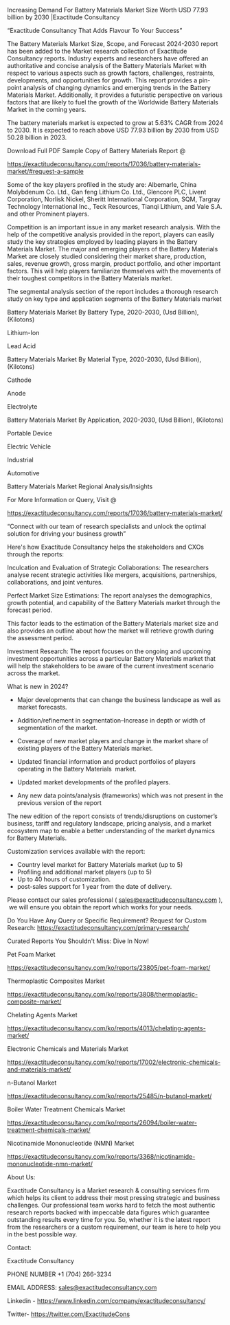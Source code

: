 Increasing Demand For Battery Materials Market Size Worth USD 77.93 billion by 2030 |Exactitude Consultancy

“Exactitude Consultancy That Adds Flavour To Your Success”

The Battery Materials Market Size, Scope, and Forecast 2024-2030 report has been added to the Market research collection of Exactitude Consultancy reports. Industry experts and researchers have offered an authoritative and concise analysis of the Battery Materials Market with respect to various aspects such as growth factors, challenges, restraints, developments, and opportunities for growth. This report provides a pin-point analysis of changing dynamics and emerging trends in the Battery Materials Market. Additionally, it provides a futuristic perspective on various factors that are likely to fuel the growth of the Worldwide Battery Materials Market in the coming years.

The battery materials market is expected to grow at 5.63% CAGR from 2024 to 2030. It is expected to reach above USD 77.93 billion by 2030 from USD 50.28 billion in 2023.

Download Full PDF Sample Copy of Battery Materials Report @

https://exactitudeconsultancy.com/reports/17036/battery-materials-market/#request-a-sample

Some of the key players profiled in the study are: Albemarle, China Molybdenum Co. Ltd., Gan feng Lithium Co. Ltd., Glencore PLC, Livent Corporation, Norlisk Nickel, Sheritt International Corporation, SQM, Targray Technology International Inc., Teck Resources, Tianqi Lithium, and Vale S.A. and other Prominent players.

Competition is an important issue in any market research analysis. With the help of the competitive analysis provided in the report, players can easily study the key strategies employed by leading players in the Battery Materials Market. The major and emerging players of the Battery Materials Market are closely studied considering their market share, production, sales, revenue growth, gross margin, product portfolio, and other important factors. This will help players familiarize themselves with the movements of their toughest competitors in the Battery Materials market.

The segmental analysis section of the report includes a thorough research study on key type and application segments of the Battery Materials market

Battery Materials Market By Battery Type, 2020-2030, (Usd Billion), (Kilotons)

Lithium-Ion

Lead Acid

Battery Materials Market By Material Type, 2020-2030, (Usd Billion), (Kilotons)

Cathode

Anode

Electrolyte

Battery Materials Market By Application, 2020-2030, (Usd Billion), (Kilotons)

Portable Device

Electric Vehicle

Industrial

Automotive

Battery Materials Market Regional Analysis/Insights

For More Information or Query, Visit @

https://exactitudeconsultancy.com/reports/17036/battery-materials-market/

“Connect with our team of research specialists and unlock the optimal solution for driving your business growth”

Here's how Exactitude Consultancy helps the stakeholders and CXOs through the reports:

Inculcation and Evaluation of Strategic Collaborations: The researchers analyse recent strategic activities like mergers, acquisitions, partnerships, collaborations, and joint ventures.

Perfect Market Size Estimations: The report analyses the demographics, growth potential, and capability of the Battery Materials market through the forecast period.

This factor leads to the estimation of the Battery Materials market size and also provides an outline about how the market will retrieve growth during the assessment period.

Investment Research: The report focuses on the ongoing and upcoming investment opportunities across a particular Battery Materials market that will help the stakeholders to be aware of the current investment scenario across the market.

What is new in 2024?

- Major developments that can change the business landscape as well as market forecasts.

- Addition/refinement in segmentation–Increase in depth or width of segmentation of the market.

- Coverage of new market players and change in the market share of existing players of the Battery Materials market.

- Updated financial information and product portfolios of players operating in the Battery Materials  market.

- Updated market developments of the profiled players.

- Any new data points/analysis (frameworks) which was not present in the previous version of the report

The new edition of the report consists of trends/disruptions on customer’s business, tariff and regulatory landscape, pricing analysis, and a market ecosystem map to enable a better understanding of the market dynamics for Battery Materials.

Customization services available with the report:

- Country level market for Battery Materials market (up to 5)
- Profiling and additional market players (up to 5)
- Up to 40 hours of customization.
- post-sales support for 1 year from the date of delivery.

Please contact our sales professional ( sales@exactitudeconsultancy.com ),  we will ensure you obtain the report which works for your needs.

Do You Have Any Query or Specific Requirement? Request for Custom Research: https://exactitudeconsultancy.com/primary-research/

Curated Reports You Shouldn't Miss: Dive In Now!

Pet Foam Market

https://exactitudeconsultancy.com/ko/reports/23805/pet-foam-market/

Thermoplastic Composites Market

https://exactitudeconsultancy.com/ko/reports/3808/thermoplastic-composite-market/

Chelating Agents Market

https://exactitudeconsultancy.com/ko/reports/4013/chelating-agents-market/

Electronic Chemicals and Materials Market

https://exactitudeconsultancy.com/ko/reports/17002/electronic-chemicals-and-materials-market/

n-Butanol Market

https://exactitudeconsultancy.com/ko/reports/25485/n-butanol-market/

Boiler Water Treatment Chemicals Market

https://exactitudeconsultancy.com/ko/reports/26094/boiler-water-treatment-chemicals-market/

Nicotinamide Mononucleotide (NMN) Market

https://exactitudeconsultancy.com/ko/reports/3368/nicotinamide-mononucleotide-nmn-market/

About Us:

Exactitude Consultancy is a Market research & consulting services firm which helps its client to address their most pressing strategic and business challenges. Our professional team works hard to fetch the most authentic research reports backed with impeccable data figures which guarantee outstanding results every time for you. So, whether it is the latest report from the researchers or a custom requirement, our team is here to help you in the best possible way.

Contact:

Exactitude Consultancy

PHONE NUMBER +1 (704) 266-3234

EMAIL ADDRESS: sales@exactitudeconsultancy.com

Linkedin - https://www.linkedin.com/company/exactitudeconsultancy/

Twitter- https://twitter.com/ExactitudeCons


